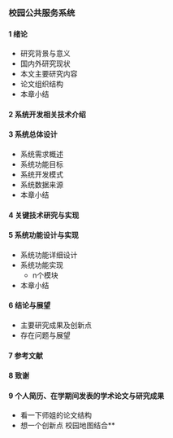 ### 校园公共服务系统

#### 1 绪论

* 研究背景与意义
* 国内外研究现状
* 本文主要研究内容
* 论文组织结构
* 本章小结

#### 2 系统开发相关技术介绍

#### 3 系统总体设计

* 系统需求概述
* 系统功能目标
* 系统开发模式
* 系统数据来源
* 本章小结

#### 4 关键技术研究与实现

#### 5 系统功能设计与实现

* 系统功能详细设计
* 系统功能实现
  * n个模块
* 本章小结

#### 6 结论与展望

* 主要研究成果及创新点
* 存在问题与展望

#### 7 参考文献

#### 8 致谢

#### 9 个人简历、在学期间发表的学术论文与研究成果





* 看一下师姐的论文结构
* 想一个创新点 校园地图结合**

